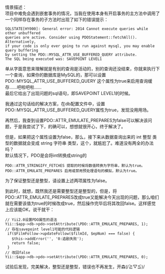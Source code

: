 情景描述：  
项目中难免会遇到嵌套事务的情况，当我在使用本身有开启事务的主方法中调用了一个同样存在事务的子方法时出现了如下的错误提示：
 
	SQLSTATE[HY000]: General error: 2014 Cannot execute queries while other unbuffered 
	queries are active. Consider using PDOStatement::fetchAll(). Alternatively, 
	if your code is only ever going to run against mysql, you may enable query buffering 
	by setting the PDO::MYSQL_ATTR_USE_BUFFERED_QUERY attribute.
	The SQL being executed was: SAVEPOINT LEVEL1

单从字面意思来理解就是有别的查询是活动的，别的查询还没结束，你就来执行下一个查询，如果你的数据库是MySQL的，那可以设置PDO::MYSQL_ATTR_USE_BUFFERED_QUERY 这个属性为true来启用查询缓存......吧啦吧啦......  
最后它给出了出现问题的sql语句，即SAVEPOINT LEVEL1的时候。

我通过这句话给的解决方案，在db配置文件中，设置PDO::MYSQL_ATTR_USE_BUFFERED_QUERY属性为true，发现没用用场。

再然后，我查到设置PDO::ATTR_EMULATE_PREPARES为false可以解决该问题，于是我尝试了下，的确可以，想想就很开心，终于解决了。

但是，如果把这个属性设置为false，那么，接下来从数据查询出来的 int 整型 类型的数据就会变成 string 字符串 类型，这个，就尴尬了。难道没有两全的办法吗？  
默认情况下，PDO是会将int转换成string的

	PDO::ATTR_STRINGIFY_FETCHES 提取的时候将数值转换为字符串，默认为true。 
	PDO::ATTR_EMULATE_PREPARES 启用或禁用预处理语句的模拟，默认为true。

为了保证整型还是整型，请设置上述两项属性为false。

到此时，就想，既然我还是需要整型还是整型的，但是，将PDO::ATTR_EMULATE_PREPARES改成true又能解决今天出现的问题，那么咱们就在需要该值为true的时候改成true，然后操作完毕后将其改回false。这样感觉上应该能OK，说干就干：

	// Yii2.0设置PDO属性的语法
	Yii::$app->db->pdo->setAttribute(\PDO::ATTR_EMULATE_PREPARES, 1); 
	// 存在savepoint level1可能的代码逻辑
	 if($FilmFollow->updateFollow($filmId, $epNum) === false) {
	   $this->addError('', '0:追剧失败');
	   return false;
	 }
	// 改回false
	Yii::$app->db->pdo->setAttribute(\PDO::ATTR_EMULATE_PREPARES, 0);

试验后发现，完美解决，整型还是整型，错误也不再发生，开森(/≧▽≦)/



